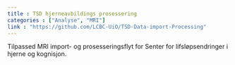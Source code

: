 ```yaml
---
title : TSD hjerneavbildings prosessering
categories : ["Analyse", "MRI"]
link : "https://github.com/LCBC-UiO/TSD-Data-import-Processing"
---
```


Tilpassed MRI import- og prosesseringsflyt for Senter for lifsløpsendringer i hjerne og kognisjon.
